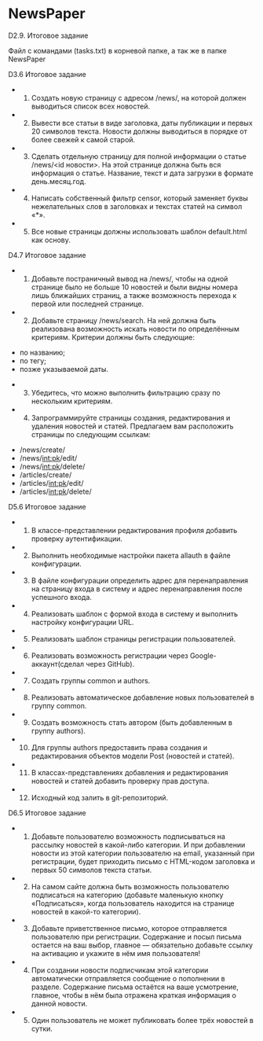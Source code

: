 # NewsPaper
D2.9. Итоговое задание

Файл с командами (tasks.txt) в корневой папке, а так же в папке NewsPaper


D3.6 Итоговое задание

+ 1) Создать новую страницу с адресом /news/, на которой должен выводиться список всех новостей.
+ 2) Вывести все статьи в виде заголовка, даты публикации и первых 20 символов текста.
Новости должны выводиться в порядке от более свежей к самой старой.
+ 3) Сделать отдельную страницу для полной информации о статье /news/<id новости>.
На этой странице должна быть вся информация о статье.
Название, текст и дата загрузки в формате день.месяц.год.
+ 4) Написать собственный фильтр censor, который заменяет буквы нежелательных слов 
в заголовках и текстах статей на символ «*».
+ 5) Все новые страницы должны использовать шаблон default.html как основу.

D4.7 Итоговое задание

+ 1) Добавьте постраничный вывод на /news/, чтобы на одной странице было не больше 10 новостей и 
были видны номера лишь ближайших страниц, а также возможность перехода к первой или последней странице.
+ 2) Добавьте страницу /news/search. На ней должна быть реализована возможность искать новости 
по определённым критериям. Критерии должны быть следующие:
 - по названию;
 - по тегу;
 - позже указываемой даты.
+ 3) Убедитесь, что можно выполнить фильтрацию сразу по нескольким критериям.
+ 4) Запрограммируйте страницы создания, редактирования и удаления новостей и статей. 
Предлагаем вам расположить страницы по следующим ссылкам:
 - /news/create/
 - /news/<int:pk>/edit/
 - /news/<int:pk>/delete/
 - /articles/create/
 - /articles/<int:pk>/edit/
 - /articles/<int:pk>/delete/

D5.6 Итоговое задание

+ 1) В классе-представлении редактирования профиля добавить проверку аутентификации.
+ 2) Выполнить необходимые настройки пакета allauth в файле конфигурации.
+ 3) В файле конфигурации определить адрес для перенаправления на страницу входа в систему и 
адрес перенаправления после успешного входа.
+ 4) Реализовать шаблон с формой входа в систему и выполнить настройку конфигурации URL.
+ 5) Реализовать шаблон страницы регистрации пользователей.
+ 6) Реализовать возможность регистрации через Google-аккаунт(сделал через GitHub).
+ 7) Создать группы common и authors.
+ 8) Реализовать автоматическое добавление новых пользователей в группу common.
+ 9) Создать возможность стать автором (быть добавленным в группу authors).
+ 10) Для группы authors предоставить права создания и редактирования объектов модели Post (новостей и статей).
+ 11) В классах-представлениях добавления и редактирования новостей и статей добавить проверку прав доступа.
+ 12) Исходный код залить в git-репозиторий. 

D6.5 Итоговое задание

+ 1) Добавьте пользователю возможность подписываться на рассылку новостей в какой-либо категории. 
И при добавлении новости из этой категории пользователю на email, указанный при регистрации, 
будет приходить письмо с HTML-кодом заголовка и первых 50 символов текста статьи.
+ 2) На самом сайте должна быть возможность пользователю подписаться на категорию 
(добавьте маленькую кнопку «Подписаться», когда пользователь находится на странице новостей в какой-то категории).
+ 3) Добавьте приветственное письмо, которое отправляется пользователю при регистрации. Содержание и посыл письма 
остается на ваш выбор, главное — обязательно добавьте ссылку на активацию и укажите в нём имя пользователя!
+ 4) При создании новости подписчикам этой категории автоматически отправляется сообщение о пополнении в разделе. 
Содержание письма остаётся на ваше усмотрение, главное, чтобы в нём была отражена краткая 
информация о данной новости.
+ 5) Один пользователь не может публиковать более трёх новостей в сутки.
